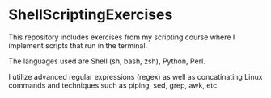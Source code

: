# ShellScriptingExercises

This repository includes exercises from my scripting course where I implement scripts that run in the terminal.

The languages used are Shell (sh, bash, zsh), Python, Perl.

I utilize advanced regular expressions (regex) as well as concatinating Linux commands and techniques such as piping, sed, grep, awk, etc.

